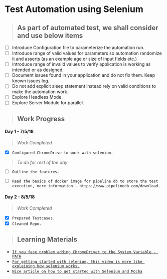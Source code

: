 # Test Automation using Selenium

> ## As part of automated test, we shall consider and use below items
  - [ ] Introduce Configuration file to parameterize the automation run.
  - [ ] Introduce range of valid values for parameters so automation randomize it and asserts (as an example age or size of input fields etc.)
  - [ ] Introduce range of invalid values to verify application is working as intended or as designed.
  - [ ] Document issues found in your application and do not fix them.   Keep known issues log.
  - [ ] Do not add explicit sleep statement instead rely on valid conditions to make the automation work.
  - [ ] Explore Headless Mode.
  - [ ] Explore Server Module for parallel. 
  
> ## **Work Progress**

  #### **Day 1 - 7/5/18**
  
  > *Work Completed*
  
  - [x] `Configured ChromeDrive to work with selenium.`
      
  > *To do for rest of the day*
  
  - [ ] `Outline the features.`
  - [ ] `Read the basics of docker image for pipeline db to store the test execution, more information - https://www.pipelinedb.com/download.`
  
  
  #### **Day 2 - 8/5/18**
  
  > *Work Completed*
  
  - [x] `Prepared Testcases.`
  - [x] `Cleaned Repo.`
      
> ## Learning Materials
  - [`If you face problem adding ChromeDriver to the System Variable - PATH`](https://www.youtube.com/watch?v=dz59GsdvUF8)
  - [`For getting started with selenium, this video is more like explaining how selenium works.`](https://www.youtube.com/watch?v=X3pTXG9a1oQ)
  - [`Nice article on how to get started with Selenium and Mocha`](https://simpleprogrammer.com/selenium-with-node-js)
  
